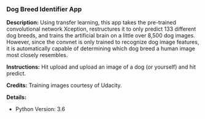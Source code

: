 ### Dog Breed Identifier App

**Description:**  Using transfer learning, this app takes the pre-trained convolutional network Xception,
 restructures it to only predict 133 different dog breeds, 
and trains the artificial brain on a little over 8,500 dog images. However, since the convnet is only
trained to recognize dog image features, it is automatically capable of determining 
which dog breed a human image most closely resembles.

**Instructions:**  Hit upload and upload an image of a dog (or yourself) and hit predict.

**Credits:**  Training images courtesy of Udacity.

**Details:**
- Python Version: 3.6
